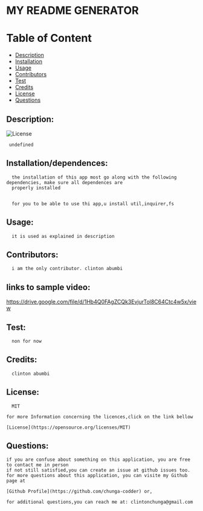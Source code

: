 

# MY README GENERATOR

# Table of Content

- [Description](#description)
- [Installation](#installation)
- [Usage](#usage)
- [Contributors](#contributors)
- [Test](#test)
- [Credits](#credits)
- [License](#license)
- [Questions](#questions)

## Description:

![License](https://img.shield.io/badge/License-MIT-blue.svg)

     undefined

## Installation/dependences:

      the installation of this app most go along with the following dependencies, make sure all dependences are 
      properly installed
       
      
      for you to be able to use thi app,u install util,inquirer,fs
      

## Usage:

      it is used as explained in description

 ## Contributors:

      i am the only contributor. clinton abumbi

## links to sample video:
https://drive.google.com/file/d/1Hb4Q0FAgZCQk3EvjurTol8C64Ctc4w5x/view

## Test:

      non for now

## Credits:

      clinton abumbi

## License:

      MIT

    for more Information concerning the licences,click on the link bellow 

    [License](https://opensource.org/licenses/MIT)
      
      
 ## Questions:
    if you are confuse about something on this application, you are free to contact me in person
    if not still satisfied,you can create an issue at github issues too.
    for more questions about this application, you can visite my Github page at 

    [Github Profile](https://github.com/chunga-codder) or,

    for additional questions,you can reach me at: clintonchunga@gmail.com
